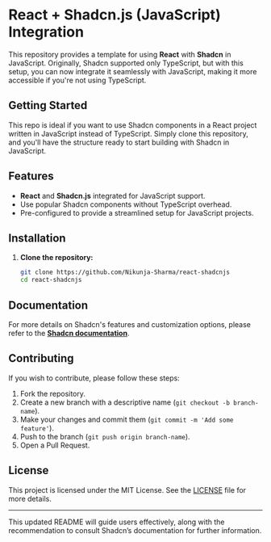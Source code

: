 # React + Shadcn.js (JavaScript) Integration

This repository provides a template for using **React** with **Shadcn** in JavaScript. Originally, Shadcn supported only TypeScript, but with this setup, you can now integrate it seamlessly with JavaScript, making it more accessible if you're not using TypeScript.


## Getting Started

This repo is ideal if you want to use Shadcn components in a React project written in JavaScript instead of TypeScript. Simply clone this repository, and you'll have the structure ready to start building with Shadcn in JavaScript.

## Features

- **React** and **Shadcn.js** integrated for JavaScript support.
- Use popular Shadcn components without TypeScript overhead.
- Pre-configured to provide a streamlined setup for JavaScript projects.

## Installation

1. **Clone the repository:**
    
    ```bash
    git clone https://github.com/Nikunja-Sharma/react-shadcnjs
    cd react-shadcnjs
    
    ```
    

## Documentation

For more details on Shadcn's features and customization options, please refer to the [**Shadcn documentation**](https://ui.shadcn.com).

## Contributing

If you wish to contribute, please follow these steps:

1. Fork the repository.
2. Create a new branch with a descriptive name (`git checkout -b branch-name`).
3. Make your changes and commit them (`git commit -m 'Add some feature'`).
4. Push to the branch (`git push origin branch-name`).
5. Open a Pull Request.

## License

This project is licensed under the MIT License. See the [LICENSE]() file for more details.

---

This updated README will guide users effectively, along with the recommendation to consult Shadcn’s documentation for further information.